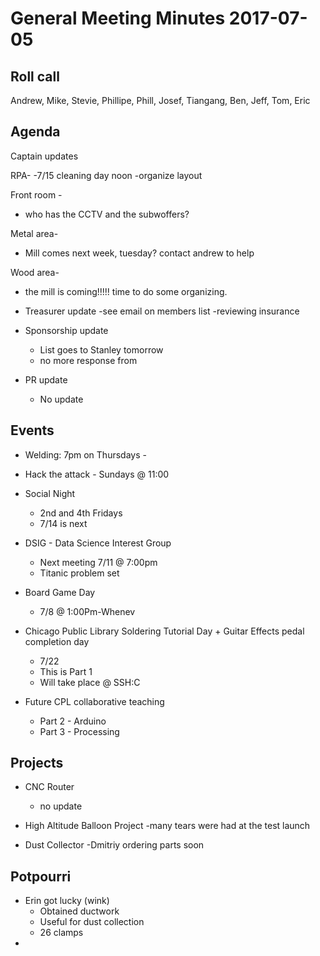 General Meeting Minutes 2017-07-05
=================================

Roll call
---------
Andrew, Mike, Stevie, Phillipe, Phill, Josef, Tiangang, Ben, Jeff, Tom, Eric 

Agenda
------

Captain updates

RPA-
  -7/15 cleaning day noon
  -organize layout

Front room - 
  - who has the CCTV and the subwoffers?

Metal area-
  - Mill comes next week, tuesday? contact andrew to help

Wood area-
  - the mill is coming!!!!! time to do some organizing. 

- Treasurer update
  -see email on members list 
  -reviewing insurance


- Sponsorship update
  -  List goes to Stanley tomorrow
  - no more response from

- PR update
  - No update 


Events
------
  - Welding: 7pm on Thursdays -
  - Hack the attack - Sundays @ 11:00
  - Social Night
    - 2nd and 4th Fridays
    - 7/14 is next

  - DSIG - Data Science Interest Group
    - Next meeting 7/11 @ 7:00pm
    - Titanic problem set
     
  - Board Game Day
    - 7/8 @ 1:00Pm-Whenev

  - Chicago Public Library Soldering Tutorial Day + Guitar Effects pedal completion day
     - 7/22
     - This is Part 1
     - Will take place @ SSH:C

   - Future CPL collaborative teaching
     - Part 2 - Arduino
     - Part 3 - Processing


Projects
--------
  - CNC Router
    - no update 

  - High Altitude Balloon Project
    -many tears were had at the test launch

  - Dust Collector
    -Dmitriy ordering parts soon  


Potpourri
---------

- Erin got lucky (wink)
  - Obtained ductwork
  - Useful for dust collection
  - 26 clamps
- 
